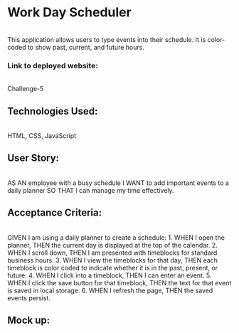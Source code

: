 <h1>Work Day Scheduler</h1> 
    <br>
This application allows users to type events into their schedule. It is color-coded to show past, current, and future hours.
<br>
<h3> Link to deployed website:</h3> <br>
<a href:"https://dangkmemez.github.io/challe">Challenge-5</a>

<h2>Technologies Used:</h2>
    <br>
HTML, CSS, JavaScript

<h2>User Story:</h2> 
    <br>
AS AN employee with a busy schedule
I WANT to add important events to a daily planner
SO THAT I can manage my time effectively.
    
<h2>Acceptance Criteria:</h2> <br>
GIVEN I am using a daily planner to create a schedule:
1. WHEN I open the planner,
    THEN the current day is displayed at the top of the calendar.
2. WHEN I scroll down,
    THEN I am presented with timeblocks for standard business hours.
3. WHEN I view the timeblocks for that day,
    THEN each timeblock is color coded to indicate whether it is in the past, present, or future.
4. WHEN I click into a timeblock,
    THEN I can enter an event.
5. WHEN I click the save button for that timeblock,
    THEN the text for that event is saved in local storage.
6. WHEN I refresh the page,
    THEN the saved events persist.
<h2>Mock up:</h2> <br>
<img src="./challenge-5/assets/mock-up.png>
